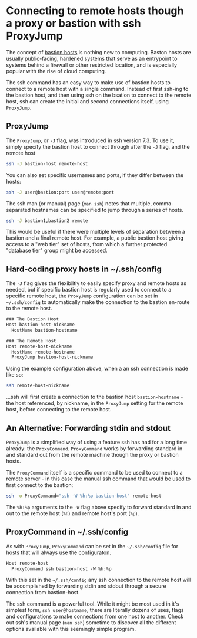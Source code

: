# Connecting to remote hosts though a proxy or bastion with ssh ProxyJump

The concept of [bastion hosts](https://en.wikipedia.org/wiki/Bastion_host) is nothing new to computing. Baston hosts are usually public-facing, hardened systems that serve as an entrypoint to systems behind a firewall or other restricted location, and is especially popular with the rise of cloud computing. 

The ssh command has an easy way to make use of bastion hosts to connect to a remote host with a single command.  Instead of first ssh-ing to the bastion host, and then using ssh on the bsation to connect to the remote host, ssh can create the initial and second connections itself, using `ProxyJump`.


## ProxyJump

The `ProxyJump`, or `-J` flag, was introduced in ssh version 7.3.  To use it, simply specify the bastion host to connect through after the `-J` flag, and the remote host 

```sh
ssh -J bastion-host remote-host
```

You can also set specific usernames and ports, if they differ between the hosts:

```sh
ssh -J user@bastion:port user@remote:port
```

The ssh man (or manual) page (`man ssh`) notes that multiple, comma-separated hostnames can be specified to jump through a series of hosts.

```sh
ssh -J bastion1,bastion2 remote
```

This would be useful if there were multiple levels of separation between a bastion and a final remote host.  For example, a public bastion host giving access to a "web tier" set of hosts, from which a further protected "database tier" group might be accessed.

## Hard-coding proxy hosts in ~/.ssh/config

The `-J` flag gives the flexibiltiy to easily specify proxy and remote hosts as needed, but if specific bastion host is regularly used to connect to a specific remote host, the `ProxyJump` configuration can be set in `~/.ssh/config` to automatically make the connection to the bastion en-route to the remote host.

```txt
### The Bastion Host
Host bastion-host-nickname
  HostName bastion-hostname

### The Remote Host
Host remote-host-nickname
  HostName remote-hostname
  ProxyJump bastion-host-nickname
```

Using the example configuration above, when a an ssh connection is made like so:

```sh
ssh remote-host-nickname
```

...ssh will first create a connection to the bastion host `bastion-hostname` - the host referenced, by nickname, in the `ProxyJump` setting for the remote host, before connecting to the remote host.

## An Alternative: Forwarding stdin and stdout

`ProxyJump` is a simplified way of using a feature ssh has had for a long time already: the `ProxyCommand`.  `ProxyCommand` works by forwarding standard in and standard out from the remote machine though the proxy or bastion hosts. 

The `ProxyCommand` itself is a specific command to be used to connect to a remote server - in this case the manual ssh command that would be used to first connect to the bastion:

```sh
ssh -o ProxyCommand="ssh -W %h:%p bastion-host" remote-host
```

The `%h:%p` arguments to the `-W` flag above specify to forward standard in and out to the remote host (`%h`) and remote host's port (`%p`).

## ProxyCommand in ~/.ssh/config

As with `ProxyJump`, `ProxyCommand` can be set in the `~/.ssh/config` file for hosts that will always use the configuraton. 

```txt
Host remote-host
  ProxyCommand ssh bastion-host -W %h:%p
```

With this set in the `~/.ssh/config` any ssh connection to the remote host will be accomplished by forwarding stdin and stdout through a secure connection from bastion-host.

The ssh command is a powerful tool.  While it might be most used in it's simplest form, `ssh user@hostname`, there are literally dozens of uses, flags and configurations to make connections from one host to another.  Check out ssh's manual page (`man ssh`) sometime to discover all the different options available with this seemingly simple program.
